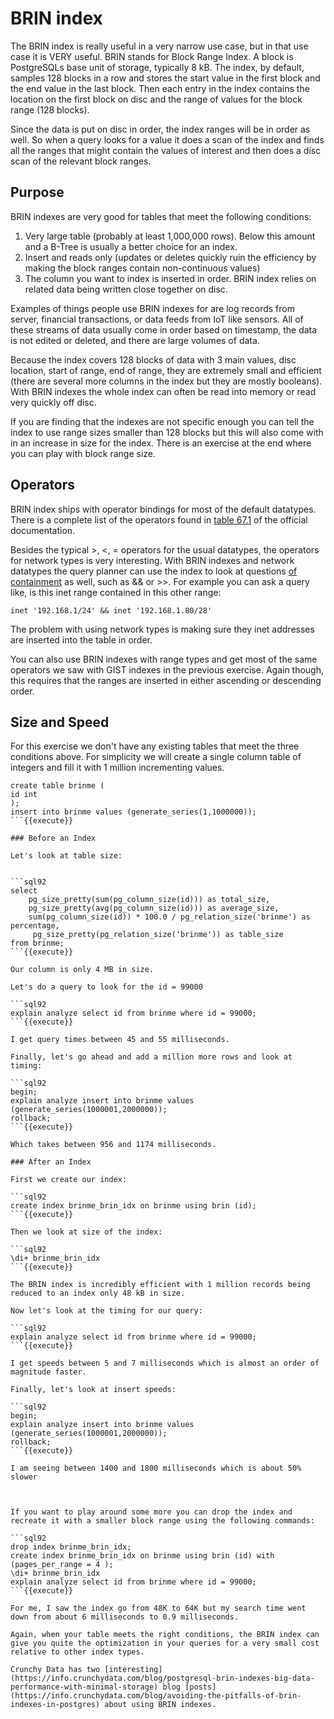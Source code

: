 # BRIN index

The BRIN index is really useful in a very narrow use case, but in that use case it is VERY useful. BRIN stands for Block Range Index. A block is PostgreSQLs base unit of storage, typically 8 kB. The index, by default, samples 128 blocks in a row and stores the start value in the first block and the end value in the last block. Then each entry in the index contains the location on the first block on disc and the range of values for the block range (128 blocks).  

Since the data is put on disc in order, the index ranges will be in order as well. So when a query looks for a value it does a scan of the index and finds all the ranges that might contain the values of interest and then does a disc scan of the relevant block ranges.  

## Purpose 
BRIN indexes are very good for tables that meet the following conditions:

1. Very large table (probably at least 1,000,000 rows). Below this amount and a B-Tree is usually a better choice for an index. 
2. Insert and reads only (updates or deletes quickly ruin the efficiency by making the block ranges contain non-continuous values)
3. The column you want to index is inserted in order. BRIN index relies on related data being written close together on disc.    

Examples of things people use BRIN indexes for are log records from server, financial transactions, or data feeds from IoT like sensors. All of these streams of data usually come in order based on timestamp, the data is not edited or deleted, and there are large volumes of data. 

Because the index covers 128 blocks of data with 3 main values, disc location, start of range, end of range, they are extremely small and efficient (there are several more columns in the index but they are mostly booleans). With BRIN indexes the whole index can often be read into memory or read very quickly off disc. 

If you are finding that the indexes are not specific enough you can tell the index to use range sizes smaller than 128 blocks but this will also come with in an increase in size for the index. There is an exercise at the end where you can play with block range size.

## Operators
BRIN index ships with operator bindings for most of the default datatypes. There is a complete list of the operators found in [table 67.1](https://www.postgresql.org/docs/current/brin-builtin-opclasses.html) of the official documentation.

Besides the typical >, <, =  operators for the usual datatypes, the operators for network types is very interesting. With BRIN indexes and network datatypes the query planner can use the index to look at questions [of containment](https://www.postgresql.org/docs/current/functions-net.html) as well, such as && or >>. For example you can ask a query like, is this inet range contained in this other range:

`inet '192.168.1/24' && inet '192.168.1.80/28'`

The problem with using network types is making sure they inet addresses are inserted into the table in order. 

You can also use BRIN indexes with range types and get most of the same operators we saw with GIST indexes in the previous exercise. Again though, this requires that the ranges are inserted in either ascending or descending order.

## Size and Speed
For this exercise we don't have any existing tables that meet the three conditions above. For simplicity we will create a single column table of integers and fill it with 1 million incrementing values.

```sql92
create table brinme (
id int
);
insert into brinme values (generate_series(1,1000000));
```{{execute}}

### Before an Index

Let's look at table size:


```sql92
select
    pg_size_pretty(sum(pg_column_size(id))) as total_size,
    pg_size_pretty(avg(pg_column_size(id))) as average_size,
    sum(pg_column_size(id)) * 100.0 / pg_relation_size('brinme') as percentage,
     pg_size_pretty(pg_relation_size('brinme')) as table_size 
from brinme;
```{{execute}}

Our column is only 4 MB in size.

Let's do a query to look for the id = 99000

```sql92
explain analyze select id from brinme where id = 99000; 
```{{execute}}

I get query times between 45 and 55 milliseconds.

Finally, let's go ahead and add a million more rows and look at timing:

```sql92
begin;
explain analyze insert into brinme values (generate_series(1000001,2000000));
rollback;
```{{execute}}

Which takes between 956 and 1174 milliseconds.

### After an Index

First we create our index:

```sql92
create index brinme_brin_idx on brinme using brin (id); 
```{{execute}}

Then we look at size of the index:

```sql92
\di+ brinme_brin_idx
```{{execute}}

The BRIN index is incredibly efficient with 1 million records being reduced to an index only 48 kB in size. 

Now let's look at the timing for our query:

```sql92
explain analyze select id from brinme where id = 99000; 
```{{execute}}

I get speeds between 5 and 7 milliseconds which is almost an order of magnitude faster. 

Finally, let's look at insert speeds:

```sql92
begin;
explain analyze insert into brinme values (generate_series(1000001,2000000));
rollback;
```{{execute}}

I am seeing between 1400 and 1800 milliseconds which is about 50% slower



If you want to play around some more you can drop the index and recreate it with a smaller block range using the following commands:

```sql92
drop index brinme_brin_idx;
create index brinme_brin_idx on brinme using brin (id) with (pages_per_range = 4 ); 
\di+ brinme_brin_idx
explain analyze select id from brinme where id = 99000; 
```{{execute}}

For me, I saw the index go from 48K to 64K but my search time went down from about 6 milliseconds to 0.9 milliseconds. 

Again, when your table meets the right conditions, the BRIN index can give you quite the optimization in your queries for a very small cost relative to other index types.

Crunchy Data has two [interesting](https://info.crunchydata.com/blog/postgresql-brin-indexes-big-data-performance-with-minimal-storage) blog [posts](https://info.crunchydata.com/blog/avoiding-the-pitfalls-of-brin-indexes-in-postgres) about using BRIN indexes. 